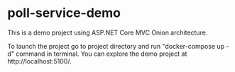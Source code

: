 # poll-service-demo
This is a demo project using ASP.NET Core MVC Onion architecture.

To launch the project go to project directory and run "docker-compose up -d" command in terminal.
You can explore the demo project at http://localhost:5100/.
